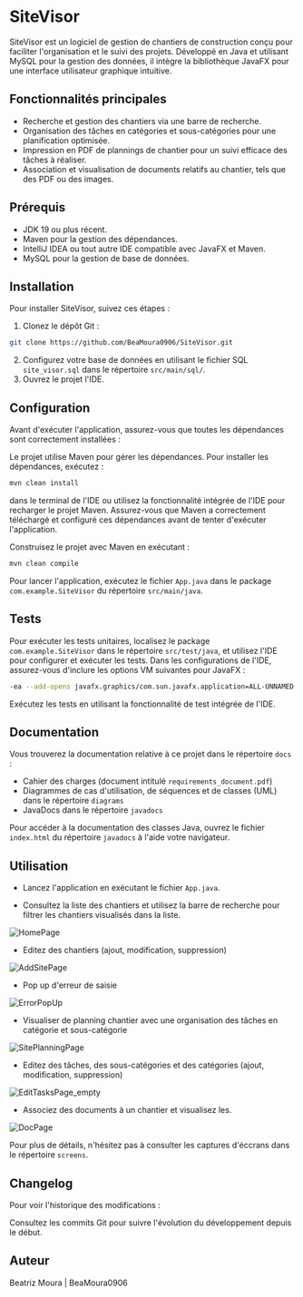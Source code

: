 # SiteVisor

SiteVisor est un logiciel de gestion de chantiers de construction conçu pour faciliter l'organisation et le suivi des projets. Développé en Java et utilisant MySQL pour la gestion des données, il intègre la bibliothèque JavaFX pour une interface utilisateur graphique intuitive.

## Fonctionnalités principales

- Recherche et gestion des chantiers via une barre de recherche.
- Organisation des tâches en catégories et sous-catégories pour une planification optimisée.
- Impression en PDF de plannings de chantier pour un suivi efficace des tâches à réaliser.
- Association et visualisation de documents relatifs au chantier, tels que des PDF ou des images.

## Prérequis

- JDK 19 ou plus récent.
- Maven pour la gestion des dépendances.
- IntelliJ IDEA ou tout autre IDE compatible avec JavaFX et Maven.
- MySQL pour la gestion de base de données.

## Installation
Pour installer SiteVisor, suivez ces étapes :

1. Clonez le dépôt Git :
```bash
git clone https://github.com/BeaMoura0906/SiteVisor.git
```
2. Configurez votre base de données en utilisant le fichier SQL `site_visor.sql` dans le répertoire `src/main/sql/`.
3. Ouvrez le projet l'IDE.

## Configuration
Avant d'exécuter l'application, assurez-vous que toutes les dépendances sont correctement installées :

Le projet utilise Maven pour gérer les dépendances. Pour installer les dépendances, exécutez :
```bash
mvn clean install
```
dans le terminal de l'IDE ou utilisez la fonctionnalité intégrée de l'IDE pour recharger le projet Maven. Assurez-vous que Maven a correctement téléchargé et configuré ces dépendances avant de tenter d'exécuter l'application.

Construisez le projet avec Maven en exécutant :
```bash
mvn clean compile
```
Pour lancer l'application, exécutez le fichier `App.java` dans le package `com.example.SiteVisor` du répertoire `src/main/java`.

## Tests

Pour exécuter les tests unitaires, localisez le package `com.example.SiteVisor` dans le répertoire `src/test/java`, et utilisez l'IDE pour configurer et exécuter les tests. Dans les configurations de l'IDE, assurez-vous d'inclure les options VM suivantes pour JavaFX :
```bash
-ea --add-opens javafx.graphics/com.sun.javafx.application=ALL-UNNAMED
```
Exécutez les tests en utilisant la fonctionnalité de test intégrée de l'IDE.

## Documentation

Vous trouverez la documentation relative à ce projet dans le répertoire `docs` :
- Cahier des charges (document intitulé `requirements_document.pdf`)
- Diagrammes de cas d'utilisation, de séquences et de classes (UML) dans le répertoire `diagrams`
- JavaDocs dans le répertoire `javadocs`

Pour accéder à la documentation des classes Java, ouvrez le fichier `index.html` du répertoire `javadocs` à l'aide votre navigateur.

## Utilisation

- Lancez l'application en exécutant le fichier `App.java`.

- Consultez la liste des chantiers et utilisez la barre de recherche pour filtrer les chantiers visualisés dans la liste.

![HomePage](/screens/HomePage.png)

- Editez des chantiers (ajout, modification, suppression)

![AddSitePage](/screens/AddSitePage.png)

- Pop up d'erreur de saisie

![ErrorPopUp](/screens/ErrorPopUp.png)

- Visualiser de planning chantier avec une organisation des tâches en catégorie et sous-catégorie

![SitePlanningPage](/screens/SitePlanningPage.png)

- Editez des tâches, des sous-catégories et des catégories (ajout, modification, suppression)

![EditTasksPage_empty](/screens/EditTasksPage_empty.png)

- Associez des documents à un chantier et visualisez les. 

![DocPage](/screens/DocPage.png)

Pour plus de détails, n'hésitez pas à consulter les captures d'éccrans dans le répertoire `screens`.

## Changelog
Pour voir l'historique des modifications :

Consultez les commits Git pour suivre l'évolution du développement depuis le début.

## Auteur

Beatriz Moura | BeaMoura0906
